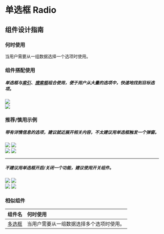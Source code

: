 # 单选框 Radio

## 组件设计指南

### 何时使用

当用户需要从一组数据选择一个选项时使用。

### 组件搭配使用

##### 单选框与[索引](./indexes)、[搜索框](./search)组合使用，便于用户从大量的选项中，快速地找到目标选项。


<div class="legend">
  <div class="item">
    <img src="https://oteam-tdesign-1258344706.cos.ap-guangzhou.myqcloud.com/site/design/mobile-guide/Radio%201-1.png" />
  </div>

  <div class="item">
    <img src="https://oteam-tdesign-1258344706.cos.ap-guangzhou.myqcloud.com/site/design/mobile-guide/Radio%201-2.png" />
  </div>
</div>


### 推荐/慎用示例

##### 带有详情信息的选项，建议就近展开相关内容，不太建议用单选框触发一个弹窗。

 <div class="item">
    <img src="https://oteam-tdesign-1258344706.cos.ap-guangzhou.myqcloud.com/site/design/mobile-guide/Radio%202-1.png" />
    <img class="tag" src="https://oteam-tdesign-1258344706.cos.ap-guangzhou.myqcloud.com/site/doc/good.png" />
  </div>

  <div class="item">
    <img src="https://oteam-tdesign-1258344706.cos.ap-guangzhou.myqcloud.com/site/design/mobile-guide/Radio%202-2.png" />
    <img class="tag" src="https://oteam-tdesign-1258344706.cos.ap-guangzhou.myqcloud.com/site/doc/bad.png" />
  </div>

<hr />

##### 不建议用单选框开启/关闭一个功能，建议使用开关组件。

<div class="legend">
  <div class="item">
    <img src="https://oteam-tdesign-1258344706.cos.ap-guangzhou.myqcloud.com/site/design/mobile-guide/Radio%203-1.png" />
    <img class="tag" src="https://oteam-tdesign-1258344706.cos.ap-guangzhou.myqcloud.com/site/doc/bad.png" />
  </div>

  <div class="item">
    <img src="https://oteam-tdesign-1258344706.cos.ap-guangzhou.myqcloud.com/site/design/mobile-guide/Radio%203-2.png" />
    <img class="tag" src="https://oteam-tdesign-1258344706.cos.ap-guangzhou.myqcloud.com/site/doc/good.png" />
  </div>
</div>


### 相似组件

| 组件名 | 何时使用                             |
| :----- | :----------------------------------- |
| [多选框](./checkbox) | 当用户需要从一组数据选择多个选项时使用。 |
